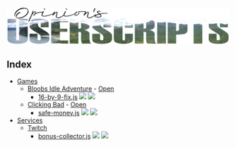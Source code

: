 ![Logo](/.meta/logo.png)

## Index
 - [Games](/Games)
   - [Bloobs Idle Adventure](/Games/Bloobs%20Idle%20Adventure) - [Open](https://dev-bloob.itch.io/bloobsadventureidle)
     - [16-by-9-fix.js](/Games/Bloobs%20Idle%20Adventure/16-by-9-fix.js) ![](https://badgen.net/badge/color/v1.2.0/blue?label=&scale=0.85) ![](https://badgen.net/badge/color/2024-04-23/gray?label=&scale=0.85)
   - [Clicking Bad](/Games/Clicking%20Bad) - [Open](http://clickingbad.nullism.com/)
     - [safe-money.js](/Games/Clicking%20Bad/safe-money.js) ![](https://badgen.net/badge/color/v1.0.1/blue?label=&scale=0.85) ![](https://badgen.net/badge/color/2024-04-23/gray?label=&scale=0.85)
 - [Services](/Services)
   - [Twitch](/Twitch)
     - [bonus-collector.js](/Services/Twitch/bonus-collector.js) ![](https://badgen.net/badge/color/v1.0.1/blue?label=&scale=0.85) ![](https://badgen.net/badge/color/2024-04-23/gray?label=&scale=0.85)
